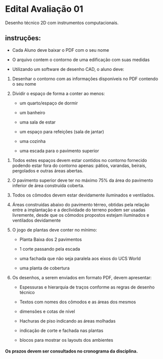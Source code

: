 # Edital Avaliação 01

Desenho técnico 2D com instrumentos computacionais.

## instruções:

- Cada Aluno deve baixar o PDF com o seu nome

- O arquivo contem o contorno de uma edificação com suas medidas

- Utilizando um software de desenho CAD, o aluno deve:

1. Desenhar o contorno com as informações disponíveis no PDF contendo o seu nome

1. Dividir o espaço de forma a conter ao menos:

    - um quarto/espaço de dormir

    - um banheiro

    - uma sala de estar

    - um espaço para refeições (sala de jantar)

    - uma cozinha

    - uma escada para o pavimento superior

<!-- 1. O projeto deve ser implantado em um terreno com curvas de nível.
    
    - Pode-se usar uma das bases de levantamento de Salvador: [Exemplo](../Terreno_topografia/terreno_exemplos.zip) -->
  
1. Todos estes espaços devem estar contidos no contorno fornecido podendo estar fora do contorno apenas: pátios, varandas, beirais, pergolados e outras áreas abertas.

1. O pavimento superior deve ter no máximo 75% da área do pavimento inferior de área construída coberta.

1. Todos os cômodos devem estar devidamente iluminados e ventilados.

1. Áreas construídas abaixo do pavimento térreo, obtidas pela relação entre a implantação e a declividade do terreno podem ser usadas livremente, desde que os cômodos propostos estejam iluminados e ventilados devidamente

1. O jogo de plantas deve conter no mínimo:

    - Planta Baixa dos 2 pavimentos

    - 1 corte passando pela escada

    - uma fachada que não seja paralela aos eixos do UCS World

    - uma planta de cobertura

1. Os desenhos, a serem enviados em formato PDF, devem apresentar:

    - Espessuras e hierarquia de traços conforme as regras de desenho técnico

    - Textos com nomes dos cômodos e as áreas dos mesmos

    - dimensões e cotas de nível

    - Hachuras de piso indicando as áreas molhadas

    - indicação de corte e fachada nas plantas

    - blocos para mostrar os layouts dos ambientes

#### Os prazos devem ser consultados no cronograma da disciplina.


